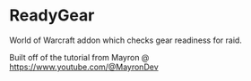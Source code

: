 # ReadyGear
 
World of Warcraft addon which checks gear readiness for raid.
 
Built off of the tutorial from Mayron @ https://www.youtube.com/@MayronDev